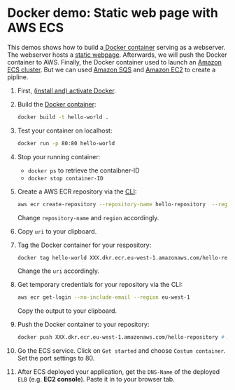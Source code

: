 # Docker demo: Static web page with AWS ECS

This demos shows how to build a[ Docker container](https://www.docker.com/resources/what-container) serving as a webserver. The webserver hosts a [static webpage](index.html). Afterwards, we will push the Docker container to AWS. Finally, the Docker container used to launch an [Amazon ECS cluster](https://aws.amazon.com/ecs/?nc1=h_ls). But we can used [Amazon SQS](https://aws.amazon.com/sqs/?nc1=h_ls) and [Amazon EC2](https://aws.amazon.com/ec2/?nc1=h_ls) to create a pipline. 

1. First, [(install and) activate Docker](https://runnable.com/docker/getting-started/).

2. Build the [Docker container](https://github.com/Zirkonium88/AWS/blob/master/Docker/Dockerfile): 

    ```bash 
    docker build -t hello-world .
    ```

3. Test your container on localhost: 

    ```bash 
    docker run -p 80:80 hello-world
    ```

4. Stop your running container:
    * `docker ps` to retrieve the contaibner-ID 
    * `docker stop container-ID`

5. Create a AWS ECR repository via the [CLI](https://aws.amazon.com/cli/?nc1=h_ls): 

    ```bash
    aws ecr create-repository --repository-name hello-repository  --region eu-west-1
    ``` 
    Change `repository-name` and `region` accordingly.

6. Copy `uri` to your clipboard.

7. Tag the Docker container for your respository: 
    ``` bash
    docker tag hello-world XXX.dkr.ecr.eu-west-1.amazonaws.com/hello-repository # XXX = your account-ID
    ``` 
    Change the `uri` accordingly.

8. Get temporary credentials for your repository via the CLI: 
    ```bash 
    aws ecr get-login --no-include-email --region eu-west-1
    ``` 
    Copy the output to your clipboard.

9. Push the Docker container to your repository:
    ```bash
    docker push XXX.dkr.ecr.eu-west-1.amazonaws.com/hello-repository # XXX = your account-ID
    ```
10. Go the ECS service. Click on `Get started` and choose `Costum container`. Set the port settings to 80.

11. After ECS deployed your application, get the `DNS-Name` of the deployed `ELB` (e.g. **EC2 console**). Paste it in to your browser tab.